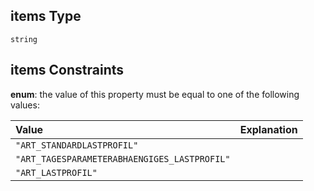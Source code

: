 ## items Type

`string`

## items Constraints

**enum**: the value of this property must be equal to one of the following values:

| Value                                        | Explanation |
| :------------------------------------------- | :---------- |
| `"ART_STANDARDLASTPROFIL"`                   |             |
| `"ART_TAGESPARAMETERABHAENGIGES_LASTPROFIL"` |             |
| `"ART_LASTPROFIL"`                           |             |
